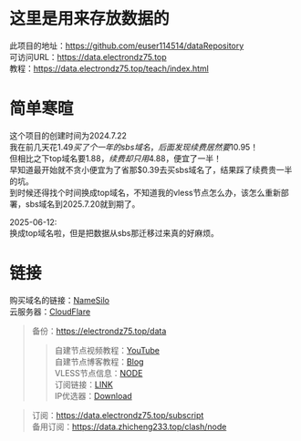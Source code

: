 # 这里是用来存放数据的
此项目的地址：<https://github.com/euser114514/dataRepository>  
可访问URL：<https://data.electrondz75.top>  
教程：<https://data.electrondz75.top/teach/index.html>

# 简单寒暄  
这个项目的创建时间为2024.7.22  
我在前几天花$1.49买了个一年的sbs域名，后面发现续费居然要$10.95！  
但相比之下top域名要$1.88，续费却只用$4.88，便宜了一半！  
早知道最开始就不贪小便宜为了省那$0.39去买sbs域名了，结果踩了续费贵一半的坑。  
到时候还得找个时间换成top域名，不知道我的vless节点怎么办，该怎么重新部署，sbs域名到2025.7.20就到期了。  

2025-06-12:  
换成top域名啦，但是把数据从sbs那迁移过来真的好麻烦。

# 链接  
购买域名的链接：[NameSilo](https://www.namesilo.com)  
云服务器：[CloudFlare](https://dash.cloudflare.com/)  
> 备份：<https://electrondz75.top/data>  
>> 自建节点视频教程：[YouTube](https://www.youtube.com/watch?v=sNOlsiwgCSA)  
>> 自建节点博客教程：[Blog](https://v2rayssr.com/worker-vless.html)  
>> VLESS节点信息：[NODE](https://vless.electrondz75.top/21b8ad5c-1b2f-48c7-b518-d69c5c03173a)  
>> 订阅链接：[LINK](https://vless2.electrondz75.top/c20e4a91-df69-49c9-a620-88ca1e00ca07)  
>> IP优选器：[Download](batch.zip)

> 订阅：<https://data.electrondz75.top/subscript>  
> 备用订阅：<https://data.zhicheng233.top/clash/node>

    
